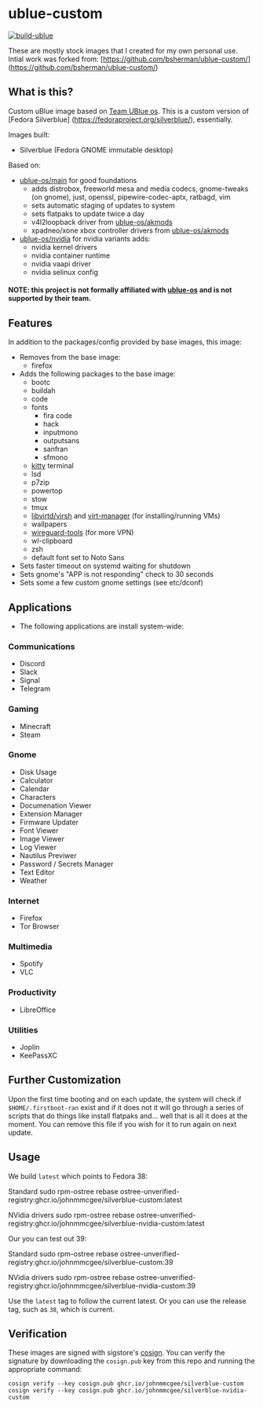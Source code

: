 # ublue-custom

[![build-ublue](https://github.com/johnmmcgee/ublue-custom/actions/workflows/build.yml/badge.svg)](https://github.com/johnmmcgee/ublue-custom/actions/workflows/build.yml)

These are mostly stock images that I created for my own personal use.  
Intial work was forked from: [https://github.com/bsherman/ublue-custom/] (https://github.com/bsherman/ublue-custom/)

## What is this?

Custom uBlue image based on [Team UBlue os](https://github.com/ublue-os).
This is a custom version of [Fedora Silverblue] (https://fedoraproject.org/silverblue/), essentially. 

Images built:
- Silverblue (Fedora GNOME immutable desktop)

Based on:
- [ublue-os/main](https://github.com/ublue-os/main) for good foundations
  - adds distrobox, freeworld mesa and media codecs, gnome-tweaks (on gnome), just, openssl, pipewire-codec-aptx, ratbagd, vim
  - sets automatic staging of updates to system
  - sets flatpaks to update twice a day
  - v4l2loopback driver from [ublue-os/akmods](https://github.com/ublue-os/akmods)
  - xpadneo/xone xbox controller drivers from [ublue-os/akmods](https://github.com/ublue-os/akmods)
- [ublue-os/nvidia](https://github.com/ublue-os/nvidia) for nvidia variants adds:
  - nvidia kernel drivers
  - nvidia container runtime
  - nvidia vaapi driver
  - nvidia selinux config

#### NOTE: this project is not formally affiliated with [ublue-os](https://github.com/ublue-os/) and is not supported by their team.

## Features

In addition to the packages/config provided by base images, this image:
- Removes from the base image:
  - firefox
- Adds the following packages to the base image:
  - bootc
  - buildah
  - code
  - fonts
    - fira code
    - hack
    - inputmono
    - outputsans
    - sanfran
    - sfmono
  - [kitty](https://sw.kovidgoyal.net/kitty/) terminal
  - lsd
  - p7zip
  - powertop
  - stow
  - tmux
  - [libvirtd/virsh](https://libvirt.org/) and [virt-manager](https://virt-manager.org/) (for installing/running VMs)
  - wallpapers
  - [wireguard-tools](https://www.wireguard.com/) (for more VPN)
  - wl-clipboard
  - zsh
  - default font set to Noto Sans
- Sets faster timeout on systemd waiting for shutdown
- Sets gnome's "APP is not responding" check to 30 seconds
- Sets some a few custom gnome settings (see etc/dconf)

## Applications

- The following applications are install system-wide:
### Communications
- Discord
- Slack
- Signal
- Telegram

### Gaming
- Minecraft
- Steam

### Gnome
- Disk Usage
- Calculator
- Calendar
- Characters
- Documenation Viewer
- Extension Manager
- Firmware Updater
- Font Viewer
- Image Viewer
- Log Viewer
- Nautilus Previwer
- Password / Secrets Manager
- Text Editor
- Weather

### Internet
- Firefox
- Tor Browser

### Multimedia
- Spotify
- VLC

### Productivity
- LibreOffice

### Utilities
- Joplin
- KeePassXC
## Further Customization

Upon the first time booting and on each update, the system will check if `$HOME/.firstboot-ran` exist and if it does not it will go through a series of scripts that do things like install flatpaks and... well that is all it does at the moment.  You can remove this file if you wish for it to run again on next update.

## Usage

We build `latest` which points to Fedora 38:

  Standard
    sudo rpm-ostree rebase ostree-unverified-registry:ghcr.io/johnmmcgee/silverblue-custom:latest

  NVidia drivers
    sudo rpm-ostree rebase ostree-unverified-registry:ghcr.io/johnmmcgee/silverblue-nvidia-custom:latest

Our you can test out 39:

  Standard
    sudo rpm-ostree rebase ostree-unverified-registry:ghcr.io/johnmmcgee/silverblue-custom:39

  NVidia drivers
    sudo rpm-ostree rebase ostree-unverified-registry:ghcr.io/johnmmcgee/silverblue-nvidia-custom:39

Use the `latest` tag to follow the current latest.  Or you can use the release tag, such as `38`, which is current. 

## Verification

These images are signed with sigstore's [cosign](https://docs.sigstore.dev/cosign/overview/). You can verify the signature by downloading the `cosign.pub` key from this repo and running the appropriate command:

    cosign verify --key cosign.pub ghcr.io/johnmmcgee/silverblue-custom
    cosign verify --key cosign.pub ghcr.io/johnmmcgee/silverblue-nvidia-custom
